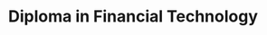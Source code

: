 ---
title: Diploma in Financial Technology
id: dft
category: "undergraduate-programme"
code_kl: KPT/JPS(N/343/4/0289)(MQA/PA15228)02/29
code_pg: 
intake: 15 Jun & 24 Aug
note:
new_programme: true
---